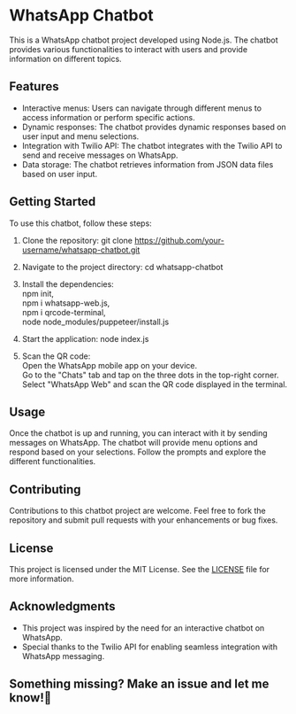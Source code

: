 # WhatsApp Chatbot

This is a WhatsApp chatbot project developed using Node.js. The chatbot provides various functionalities to interact with users and provide information on different topics.

## Features

- Interactive menus: Users can navigate through different menus to access information or perform specific actions.
- Dynamic responses: The chatbot provides dynamic responses based on user input and menu selections.
- Integration with Twilio API: The chatbot integrates with the Twilio API to send and receive messages on WhatsApp.
- Data storage: The chatbot retrieves information from JSON data files based on user input.

## Getting Started

To use this chatbot, follow these steps:

1. Clone the repository: git clone https://github.com/your-username/whatsapp-chatbot.git
2. Navigate to the project directory: cd whatsapp-chatbot
3. Install the dependencies: <br>
                             npm init, <br>
                             npm i whatsapp-web.js, <br>
                             npm i qrcode-terminal, <br>
                             node node_modules/puppeteer/install.js
   
5. Start the application: node index.js
6. Scan the QR code: <br>
            Open the WhatsApp mobile app on your device. <br>
            Go to the "Chats" tab and tap on the three dots in the top-right corner. <br>
            Select "WhatsApp Web" and scan the QR code displayed in the terminal. <br>
## Usage

Once the chatbot is up and running, you can interact with it by sending messages on WhatsApp. The chatbot will provide menu options and respond based on your selections. Follow the prompts and explore the different functionalities.

## Contributing

Contributions to this chatbot project are welcome. Feel free to fork the repository and submit pull requests with your enhancements or bug fixes.

## License

This project is licensed under the MIT License. See the [LICENSE](LICENSE) file for more information.

## Acknowledgments

- This project was inspired by the need for an interactive chatbot on WhatsApp.
- Special thanks to the Twilio API for enabling seamless integration with WhatsApp messaging.

## Something missing? Make an issue and let me know!👀

